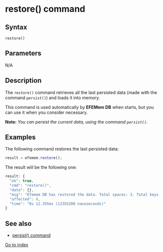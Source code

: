 # restore() command

## **Syntax** 

`restore()`



## **Parameters**

N/A



## **Description**

The `restore()` command retrieves all the last persisted data (made with the command `persist()`) and loads it into memory.

This command is used automatically by **EFEMem DB** when starts, but you can use it when you consider necessary.



**Note:** *You can persist the current data, using the command `persist()`.*





## **Examples**

The following command restores the last persisted data:

```javascript
result = efemem.restore();
```



The result will be the following one:

```javascript
result: {
  "ok": true,
  "cmd": "restore()",
  "data": {},
  "msg": "Efemem DB has restored the data. Total spaces: 3. Total keys: 4",
  "affected": 4,
  "time": "0s 12.355ms (12355200 nanoseconds)"
}
```



## See also

- [persist() command](command-persist.md)



[Go to index](index.md)